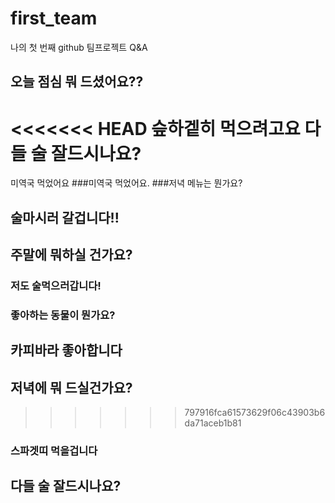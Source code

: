 # first_team
나의 첫 번째 github 팀프로젝트 Q&amp;A
## 오늘 점심 뭐 드셨어요??
<<<<<<< HEAD
슾하겥히 먹으려고요
다들 술 잘드시나요?
=======
미역국 먹었어요
###미역국 먹었어요.
###저녁 메뉴는 뭔가요?
## 술마시러 갈겁니다!! 
## 주말에 뭐하실 건가요?
### 저도 술먹으러갑니다! 
### 좋아하는 동물이 뭔가요?
## 카피바라 좋아합니다
## 저녁에 뭐 드실건가요?
>>>>>>> 797916fca61573629f06c43903b6da71aceb1b81
### 스파겟띠 먹을겁니다
## 다들 술 잘드시나요?
